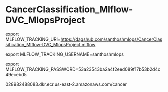 # CancerClassification_Mlflow-DVC_MlopsProject

export MLFLOW_TRACKING_URI=https://dagshub.com/santhoshmlops/CancerClassification_Mlflow-DVC_MlopsProject.mlflow 

export MLFLOW_TRACKING_USERNAME=santhoshmlops 

export MLFLOW_TRACKING_PASSWORD=53a23543ba2a4f2eed089f17b53b2d4c49ecebd5 


028982488083.dkr.ecr.us-east-2.amazonaws.com/cancer